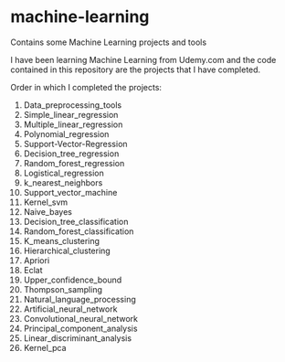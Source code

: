 # machine-learning
Contains some Machine Learning projects and tools

I have been learning Machine Learning from Udemy.com and the code contained in this repository are the projects that I have completed.

Order in which I completed the projects:


1. Data_preprocessing_tools
2. Simple_linear_regression
3. Multiple_linear_regression
4. Polynomial_regression
5. Support-Vector-Regression
6. Decision_tree_regression
7. Random_forest_regression
8. Logistical_regression
10. k_nearest_neighbors
11. Support_vector_machine
12. Kernel_svm
13. Naive_bayes
14. Decision_tree_classification
15. Random_forest_classification
16. K_means_clustering
17. Hierarchical_clustering
18. Apriori
19. Eclat
20. Upper_confidence_bound
21. Thompson_sampling
22. Natural_language_processing
23. Artificial_neural_network
24. Convolutional_neural_network
25. Principal_component_analysis
26. Linear_discriminant_analysis
27. Kernel_pca
